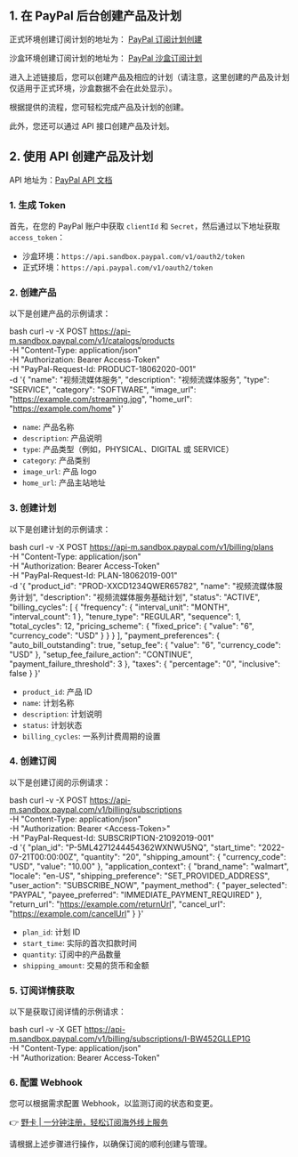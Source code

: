 ## 1. 在 PayPal 后台创建产品及计划

正式环境创建订阅计划的地址为：
[PayPal 订阅计划创建](https://www.paypal.com/merchantapps/appcenter/acceptpayments/subscriptions)

沙盒环境创建订阅计划的地址为：
[PayPal 沙盒订阅计划](https://www.sandbox.paypal.com/billing/plans)

进入上述链接后，您可以创建产品及相应的计划（请注意，这里创建的产品及计划仅适用于正式环境，沙盒数据不会在此处显示）。

根据提供的流程，您可轻松完成产品及计划的创建。

此外，您还可以通过 API 接口创建产品及计划。

## 2. 使用 API 创建产品及计划

API 地址为：[PayPal API 文档](https://developer.paypal.com/api/rest/)

### 1. 生成 Token

首先，在您的 PayPal 账户中获取 `clientId` 和 `Secret`，然后通过以下地址获取 `access_token`：

- 沙盒环境：`https://api.sandbox.paypal.com/v1/oauth2/token`
- 正式环境：`https://api.paypal.com/v1/oauth2/token`

### 2. 创建产品

以下是创建产品的示例请求：

bash
curl -v -X POST https://api-m.sandbox.paypal.com/v1/catalogs/products \
-H "Content-Type: application/json" \
-H "Authorization: Bearer Access-Token" \
-H "PayPal-Request-Id: PRODUCT-18062020-001" \
-d '{
  "name": "视频流媒体服务",
  "description": "视频流媒体服务",
  "type": "SERVICE",
  "category": "SOFTWARE",
  "image_url": "https://example.com/streaming.jpg",
  "home_url": "https://example.com/home"
}'


- `name`: 产品名称
- `description`: 产品说明
- `type`: 产品类型（例如，PHYSICAL、DIGITAL 或 SERVICE）
- `category`: 产品类别
- `image_url`: 产品 logo
- `home_url`: 产品主站地址

### 3. 创建计划

以下是创建计划的示例请求：

bash
curl -v -X POST https://api-m.sandbox.paypal.com/v1/billing/plans \
-H "Content-Type: application/json" \
-H "Authorization: Bearer Access-Token" \
-H "PayPal-Request-Id: PLAN-18062019-001" \
-d '{
  "product_id": "PROD-XXCD1234QWER65782",
  "name": "视频流媒体服务计划",
  "description": "视频流媒体服务基础计划",
  "status": "ACTIVE",
  "billing_cycles": [
    {
      "frequency": {
        "interval_unit": "MONTH",
        "interval_count": 1
      },
      "tenure_type": "REGULAR",
      "sequence": 1,
      "total_cycles": 12,
      "pricing_scheme": {
        "fixed_price": {
          "value": "6",
          "currency_code": "USD"
        }
      }
    }
  ],
  "payment_preferences": {
    "auto_bill_outstanding": true,
    "setup_fee": {
      "value": "6",
      "currency_code": "USD"
    },
    "setup_fee_failure_action": "CONTINUE",
    "payment_failure_threshold": 3
  },
  "taxes": {
    "percentage": "0",
    "inclusive": false
  }
}'


- `product_id`: 产品 ID
- `name`: 计划名称
- `description`: 计划说明
- `status`: 计划状态
- `billing_cycles`: 一系列计费周期的设置

### 4. 创建订阅

以下是创建订阅的示例请求：

bash
curl -v -X POST https://api-m.sandbox.paypal.com/v1/billing/subscriptions \
-H "Content-Type: application/json" \
-H "Authorization: Bearer &lt;Access-Token&gt;" \
-H "PayPal-Request-Id: SUBSCRIPTION-21092019-001" \
-d '{
  "plan_id": "P-5ML4271244454362WXNWU5NQ",
  "start_time": "2022-07-21T00:00:00Z",
  "quantity": "20",
  "shipping_amount": {
    "currency_code": "USD",
    "value": "10.00"
  },
  "application_context": {
    "brand_name": "walmart",
    "locale": "en-US",
    "shipping_preference": "SET_PROVIDED_ADDRESS",
    "user_action": "SUBSCRIBE_NOW",
    "payment_method": {
      "payer_selected": "PAYPAL",
      "payee_preferred": "IMMEDIATE_PAYMENT_REQUIRED"
    },
    "return_url": "https://example.com/returnUrl",
    "cancel_url": "https://example.com/cancelUrl"
  }
}'


- `plan_id`: 计划 ID
- `start_time`: 实际的首次扣款时间
- `quantity`: 订阅中的产品数量
- `shipping_amount`: 交易的货币和金额

### 5. 订阅详情获取

以下是获取订阅详情的示例请求：

bash
curl -v -X GET https://api-m.sandbox.paypal.com/v1/billing/subscriptions/I-BW452GLLEP1G \
-H "Content-Type: application/json" \
-H "Authorization: Bearer Access-Token"


### 6. 配置 Webhook

您可以根据需求配置 Webhook，以监测订阅的状态和变更。

👉 [野卡 | 一分钟注册，轻松订阅海外线上服务](https://bit.ly/bewildcard)

请根据上述步骤进行操作，以确保订阅的顺利创建与管理。